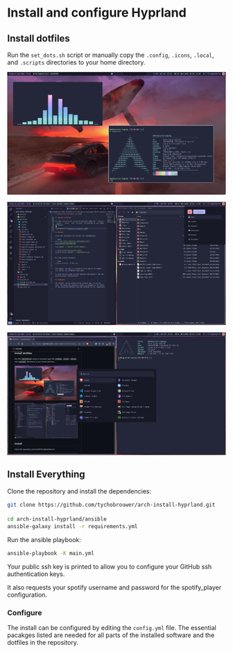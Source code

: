 # Install and configure Hyprland

## Install dotfiles

Run the `set_dots.sh` script or manually copy the `.config`, `.icons`, `.local`, and `.scripts` directories to your home directory.

![screenshot 1](assets/screenshot_1.png)

![screenshot 2](assets/screenshot_2.png)

![screenshot 3](assets/screenshot_3.png)

## Install Everything

Clone the repository and install the dependencies:

```bash
git clone https://github.com/tychobrouwer/arch-install-hyprland.git

cd arch-install-hyprland/ansible
ansible-galaxy install -r requirements.yml
```

Run the ansible playbook:

```bash
ansible-playbook -K main.yml
```

Your public ssh key is printed to allow you to configure your GitHub ssh authentication keys.

It also requests your spotify username and password for the spotify_player configuration.

### Configure

The install can be configured by editing the `config.yml` file. The essential pacakges listed are needed for all parts of the installed software and the dotfiles in the repository.
